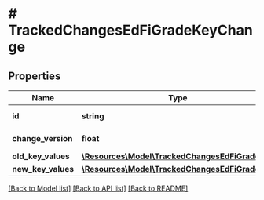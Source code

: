 # # TrackedChangesEdFiGradeKeyChange

## Properties

Name | Type | Description | Notes
------------ | ------------- | ------------- | -------------
**id** | **string** | Resource identifier | [optional]
**change_version** | **float** | Change version | [optional]
**old_key_values** | [**\Resources\Model\TrackedChangesEdFiGradeKey**](TrackedChangesEdFiGradeKey.md) |  | [optional]
**new_key_values** | [**\Resources\Model\TrackedChangesEdFiGradeKey**](TrackedChangesEdFiGradeKey.md) |  | [optional]

[[Back to Model list]](../../README.md#models) [[Back to API list]](../../README.md#endpoints) [[Back to README]](../../README.md)
